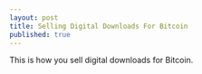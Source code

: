 ```yaml
---
layout: post
title: Selling Digital Downloads For Bitcoin
published: true
---
```

This is how you sell digital downloads for Bitcoin.
